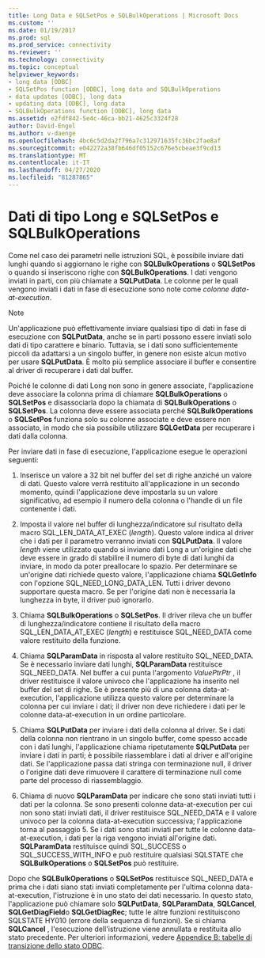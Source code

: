 ```yaml
---
title: Long Data e SQLSetPos e SQLBulkOperations | Microsoft Docs
ms.custom: ''
ms.date: 01/19/2017
ms.prod: sql
ms.prod_service: connectivity
ms.reviewer: ''
ms.technology: connectivity
ms.topic: conceptual
helpviewer_keywords:
- long data [ODBC]
- SQLSetPos function [ODBC], long data and SQLBulkOperations
- data updates [ODBC], long data
- updating data [ODBC], long data
- SQLBulkOperations function [ODBC], long data
ms.assetid: e2fdf842-5e4c-46ca-bb21-4625c3324f28
author: David-Engel
ms.author: v-daenge
ms.openlocfilehash: 4bc6c5d2da2f796a7c312971635fc36bc2fae8af
ms.sourcegitcommit: e042272a38fb646df05152c676e5cbeae3f9cd13
ms.translationtype: MT
ms.contentlocale: it-IT
ms.lasthandoff: 04/27/2020
ms.locfileid: "81287865"
---
```

# <a name="long-data-and-sqlsetpos-and-sqlbulkoperations"></a>Dati di tipo Long e SQLSetPos e SQLBulkOperations
Come nel caso dei parametri nelle istruzioni SQL, è possibile inviare dati lunghi quando si aggiornano le righe con **SQLBulkOperations** o **SQLSetPos** o quando si inseriscono righe con **SQLBulkOperations**. I dati vengono inviati in parti, con più chiamate a **SQLPutData**. Le colonne per le quali vengono inviati i dati in fase di esecuzione sono note come *colonne data-at-execution*.  
  
> [!NOTE]  
>  Un'applicazione può effettivamente inviare qualsiasi tipo di dati in fase di esecuzione con **SQLPutData**, anche se in parti possono essere inviati solo dati di tipo carattere e binario. Tuttavia, se i dati sono sufficientemente piccoli da adattarsi a un singolo buffer, in genere non esiste alcun motivo per usare **SQLPutData**. È molto più semplice associare il buffer e consentire al driver di recuperare i dati dal buffer.  
  
 Poiché le colonne di dati Long non sono in genere associate, l'applicazione deve associare la colonna prima di chiamare **SQLBulkOperations** o **SQLSetPos** e disassociarla dopo la chiamata di **SQLBulkOperations** o **SQLSetPos**. La colonna deve essere associata perché **SQLBulkOperations** o **SQLSetPos** funziona solo su colonne associate e deve essere non associato, in modo che sia possibile utilizzare **SQLGetData** per recuperare i dati dalla colonna.  
  
 Per inviare dati in fase di esecuzione, l'applicazione esegue le operazioni seguenti:  
  
1.  Inserisce un valore a 32 bit nel buffer del set di righe anziché un valore di dati. Questo valore verrà restituito all'applicazione in un secondo momento, quindi l'applicazione deve impostarla su un valore significativo, ad esempio il numero della colonna o l'handle di un file contenente i dati.  
  
2.  Imposta il valore nel buffer di lunghezza/indicatore sul risultato della macro SQL_LEN_DATA_AT_EXEC (*length*). Questo valore indica al driver che i dati per il parametro verranno inviati con **SQLPutData**. Il valore *length* viene utilizzato quando si inviano dati Long a un'origine dati che deve essere in grado di stabilire il numero di byte di dati lunghi da inviare, in modo da poter preallocare lo spazio. Per determinare se un'origine dati richiede questo valore, l'applicazione chiama **SQLGetInfo** con l'opzione SQL_NEED_LONG_DATA_LEN. Tutti i driver devono supportare questa macro. Se per l'origine dati non è necessaria la lunghezza in byte, il driver può ignorarlo.  
  
3.  Chiama **SQLBulkOperations** o **SQLSetPos**. Il driver rileva che un buffer di lunghezza/indicatore contiene il risultato della macro SQL_LEN_DATA_AT_EXEC (*length*) e restituisce SQL_NEED_DATA come valore restituito della funzione.  
  
4.  Chiama **SQLParamData** in risposta al valore restituito SQL_NEED_DATA. Se è necessario inviare dati lunghi, **SQLParamData** restituisce SQL_NEED_DATA. Nel buffer a cui punta l'argomento *ValuePtrPtr* , il driver restituisce il valore univoco che l'applicazione ha inserito nel buffer del set di righe. Se è presente più di una colonna data-at-execution, l'applicazione utilizza questo valore per determinare la colonna per cui inviare i dati; il driver non deve richiedere i dati per le colonne data-at-execution in un ordine particolare.  
  
5.  Chiama **SQLPutData** per inviare i dati della colonna al driver. Se i dati della colonna non rientrano in un singolo buffer, come spesso accade con i dati lunghi, l'applicazione chiama ripetutamente **SQLPutData** per inviare i dati in parti; è possibile riassemblare i dati al driver e all'origine dati. Se l'applicazione passa dati stringa con terminazione null, il driver o l'origine dati deve rimuovere il carattere di terminazione null come parte del processo di riassemblaggio.  
  
6.  Chiama di nuovo **SQLParamData** per indicare che sono stati inviati tutti i dati per la colonna. Se sono presenti colonne data-at-execution per cui non sono stati inviati dati, il driver restituisce SQL_NEED_DATA e il valore univoco per la colonna data-at-execution successiva; l'applicazione torna al passaggio 5. Se i dati sono stati inviati per tutte le colonne data-at-execution, i dati per la riga vengono inviati all'origine dati. **SQLParamData** restituisce quindi SQL_SUCCESS o SQL_SUCCESS_WITH_INFO e può restituire qualsiasi SQLSTATE che **SQLBulkOperations** o **SQLSetPos** può restituire.  
  
 Dopo che **SQLBulkOperations** o **SQLSetPos** restituisce SQL_NEED_DATA e prima che i dati siano stati inviati completamente per l'ultima colonna data-at-execution, l'istruzione è in uno stato dei dati necessario. In questo stato, l'applicazione può chiamare solo **SQLPutData**, **SQLParamData**, **SQLCancel**, **SQLGetDiagField**o **SQLGetDiagRec**; tutte le altre funzioni restituiscono SQLSTATE HY010 (errore della sequenza di funzioni). Se si chiama **SQLCancel** , l'esecuzione dell'istruzione viene annullata e restituita allo stato precedente. Per ulteriori informazioni, vedere [Appendice B: tabelle di transizione dello stato ODBC](../../../odbc/reference/appendixes/appendix-b-odbc-state-transition-tables.md).
